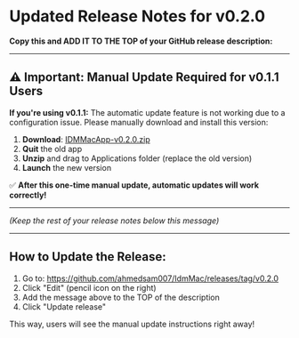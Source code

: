 # Updated Release Notes for v0.2.0

**Copy this and ADD IT TO THE TOP of your GitHub release description:**

---

## ⚠️ Important: Manual Update Required for v0.1.1 Users

**If you're using v0.1.1:** The automatic update feature is not working due to a configuration issue. Please manually download and install this version:

1. **Download**: [IDMMacApp-v0.2.0.zip](https://github.com/ahmedsam007/IdmMac/releases/download/v0.2.0/IDMMacApp-v0.2.0.zip)
2. **Quit** the old app
3. **Unzip** and drag to Applications folder (replace the old version)
4. **Launch** the new version

✅ **After this one-time manual update, automatic updates will work correctly!**

---

_(Keep the rest of your release notes below this message)_

---

## How to Update the Release:

1. Go to: https://github.com/ahmedsam007/IdmMac/releases/tag/v0.2.0
2. Click "Edit" (pencil icon on the right)
3. Add the message above to the TOP of the description
4. Click "Update release"

This way, users will see the manual update instructions right away!

